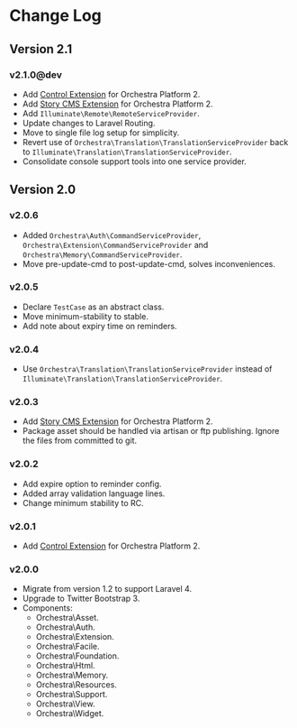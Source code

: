 Change Log
==============

## Version 2.1

### v2.1.0@dev

* Add [Control Extension](https://github.com/orchestra/control) for Orchestra Platform 2.
* Add [Story CMS Extension](https://github.com/orchestral/story) for Orchestra Platform 2.
* Add `Illuminate\Remote\RemoteServiceProvider`.
* Update changes to Laravel Routing.
* Move to single file log setup for simplicity.
* Revert use of `Orchestra\Translation\TranslationServiceProvider` back to `Illuminate\Translation\TranslationServiceProvider`.
* Consolidate console support tools into one service provider. 

## Version 2.0

### v2.0.6

* Added `Orchestra\Auth\CommandServiceProvider`, `Orchestra\Extension\CommandServiceProvider` and `Orchestra\Memory\CommandServiceProvider`.
* Move pre-update-cmd to post-update-cmd, solves inconveniences.

### v2.0.5

* Declare `TestCase` as an abstract class.
* Move minimum-stability to stable.
* Add note about expiry time on reminders.

### v2.0.4

* Use `Orchestra\Translation\TranslationServiceProvider` instead of `Illuminate\Translation\TranslationServiceProvider`.

### v2.0.3

* Add [Story CMS Extension](https://github.com/orchestral/story) for Orchestra Platform 2.
* Package asset should be handled via artisan or ftp publishing. Ignore the files from committed to git.

### v2.0.2

* Add expire option to reminder config.
* Added array validation language lines.
* Change minimum stability to RC.

### v2.0.1

* Add [Control Extension](https://github.com/orchestra/control) for Orchestra Platform 2.

### v2.0.0

* Migrate from version 1.2 to support Laravel 4.
* Upgrade to Twitter Bootstrap 3.
* Components:
  * Orchestra\Asset.
  * Orchestra\Auth.
  * Orchestra\Extension.
  * Orchestra\Facile.
  * Orchestra\Foundation.
  * Orchestra\Html.
  * Orchestra\Memory.
  * Orchestra\Resources.
  * Orchestra\Support.
  * Orchestra\View.
  * Orchestra\Widget.


